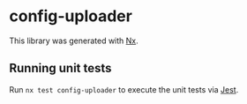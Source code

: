# config-uploader

This library was generated with [Nx](https://nx.dev).

## Running unit tests

Run `nx test config-uploader` to execute the unit tests via [Jest](https://jestjs.io).
